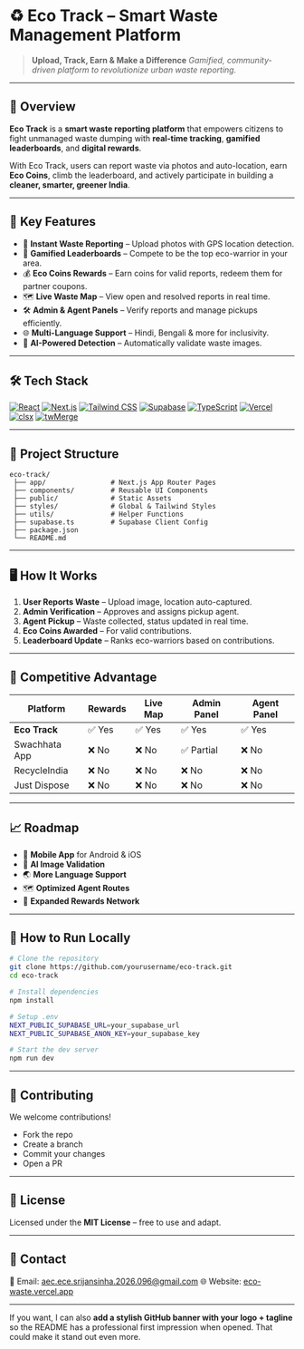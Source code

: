 
# ♻️ Eco Track – Smart Waste Management Platform

> **Upload, Track, Earn & Make a Difference**
> *Gamified, community-driven platform to revolutionize urban waste reporting.*

---

## 🌟 Overview

**Eco Track** is a **smart waste reporting platform** that empowers citizens to fight unmanaged waste dumping with **real-time tracking**, **gamified leaderboards**, and **digital rewards**.

With Eco Track, users can report waste via photos and auto-location, earn **Eco Coins**, climb the leaderboard, and actively participate in building a **cleaner, smarter, greener India**.

---

## 🚀 Key Features

* 📍 **Instant Waste Reporting** – Upload photos with GPS location detection.
* 🎯 **Gamified Leaderboards** – Compete to be the top eco-warrior in your area.
* 💰 **Eco Coins Rewards** – Earn coins for valid reports, redeem them for partner coupons.
* 🗺 **Live Waste Map** – View open and resolved reports in real time.
* 🛠 **Admin & Agent Panels** – Verify reports and manage pickups efficiently.
* 🌐 **Multi-Language Support** – Hindi, Bengali & more for inclusivity.
* 🤖 **AI-Powered Detection** – Automatically validate waste images.

---

## 🛠 Tech Stack

[![React](https://img.shields.io/badge/React-20232A?style=for-the-badge\&logo=react\&logoColor=61DAFB)]()
[![Next.js](https://img.shields.io/badge/Next.js-000000?style=for-the-badge\&logo=next.js\&logoColor=white)]()
[![Tailwind CSS](https://img.shields.io/badge/Tailwind_CSS-38B2AC?style=for-the-badge\&logo=tailwind-css\&logoColor=white)]()
[![Supabase](https://img.shields.io/badge/Supabase-3ECF8E?style=for-the-badge\&logo=supabase\&logoColor=white)]()
[![TypeScript](https://img.shields.io/badge/TypeScript-3178C6?style=for-the-badge\&logo=typescript\&logoColor=white)]()
[![Vercel](https://img.shields.io/badge/Vercel-000000?style=for-the-badge\&logo=vercel\&logoColor=white)]()
[![clsx](https://img.shields.io/badge/clsx-000000?style=for-the-badge\&logo=javascript\&logoColor=yellow)]()
[![twMerge](https://img.shields.io/badge/twMerge-06B6D4?style=for-the-badge\&logo=tailwind-css\&logoColor=white)]()

---

## 📂 Project Structure

```
eco-track/
 ├── app/                # Next.js App Router Pages
 ├── components/         # Reusable UI Components
 ├── public/             # Static Assets
 ├── styles/             # Global & Tailwind Styles
 ├── utils/              # Helper Functions
 ├── supabase.ts         # Supabase Client Config
 ├── package.json
 └── README.md
```

---

## 🖥 How It Works

1. **User Reports Waste** – Upload image, location auto-captured.
2. **Admin Verification** – Approves and assigns pickup agent.
3. **Agent Pickup** – Waste collected, status updated in real time.
4. **Eco Coins Awarded** – For valid contributions.
5. **Leaderboard Update** – Ranks eco-warriors based on contributions.


---

## 🧩 Competitive Advantage

| Platform      | Rewards | Live Map | Admin Panel | Agent Panel |
| ------------- | ------- | -------- | ----------- | ----------- |
| **Eco Track** | ✅ Yes   | ✅ Yes    | ✅ Yes       | ✅ Yes       |
| Swachhata App | ❌ No    | ❌ No     | ✅ Partial   | ❌ No        |
| RecycleIndia  | ❌ No    | ❌ No     | ❌ No        | ❌ No        |
| Just Dispose  | ❌ No    | ❌ No     | ❌ No        | ❌ No        |

---

## 📈 Roadmap

* 📱 **Mobile App** for Android & iOS
* 🤖 **AI Image Validation**
* 🌏 **More Language Support**
* 🗺 **Optimized Agent Routes**
* 🎁 **Expanded Rewards Network**

---

## 📜 How to Run Locally

```bash
# Clone the repository
git clone https://github.com/yourusername/eco-track.git
cd eco-track

# Install dependencies
npm install

# Setup .env
NEXT_PUBLIC_SUPABASE_URL=your_supabase_url
NEXT_PUBLIC_SUPABASE_ANON_KEY=your_supabase_key

# Start the dev server
npm run dev
```

---

## 🤝 Contributing

We welcome contributions!

* Fork the repo
* Create a branch
* Commit your changes
* Open a PR


---

## 📜 License

Licensed under the **MIT License** – free to use and adapt.

---

## 💌 Contact

📧 Email: [aec.ece.srijansinha.2026.096@gmail.com](mailto:aec.ece.srijansinha.2026.096@gmail.com)
🌐 Website: [eco-waste.vercel.app](https://ecowaste-mva4.vercel.app/)

---

If you want, I can also **add a stylish GitHub banner with your logo + tagline** so the README has a professional first impression when opened. That could make it stand out even more.
